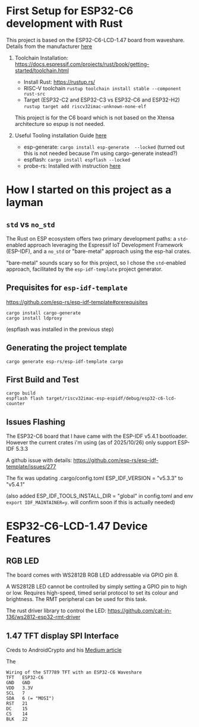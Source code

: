 # First Setup for ESP32-C6 development with Rust

This project is based on the ESP32-C6-LCD-1.47 board from waveshare. Details from the manufacturer [here](https://www.waveshare.com/wiki/ESP32-C6-LCD-1.47)

1. Toolchain Installation: https://docs.espressif.com/projects/rust/book/getting-started/toolchain.html

    - Install Rust: https://rustup.rs/
    - RISC-V toolchain
        `rustup toolchain install stable --component rust-src`
    - Target (ESP32-C2 and ESP32-C3 vs ESP32-C6 and ESP32-H2)
        `rustup target add riscv32imac-unknown-none-elf`

    This project is for the C6 board which is not based on the Xtensa architecture so espup is not needed.
    

3. Useful Tooling installation
    Guide [here](https://docs.espressif.com/projects/rust/book/getting-started/tooling/index.html)

    - esp-generate: `cargo install esp-generate  --locked` (turned out this is not needed because I'm using cargo-generate instead?)
    - espflash: `cargo install espflash --locked`
    - probe-rs: Installed with instruction [here](https://probe.rs/docs/getting-started/installation/)


# How I started on this project as a layman

## `std` vs `no_std`

The Rust on ESP ecosystem offers two primary development paths: a `std`-enabled approach leveraging the Espressif IoT Development Framework (ESP-IDF), and a `no_std` or "bare-metal" approach using the esp-hal crates.

"bare-metal" sounds scary so for this project, so I chose the `std`-enabled approach, facilitated by the `esp-idf-template` project generator.

## Prequisites for `esp-idf-template`

https://github.com/esp-rs/esp-idf-template#prerequisites

```
cargo install cargo-generate
cargo install ldproxy
```

(espflash was installed in the previous step)

## Generating the project template

`cargo generate esp-rs/esp-idf-template cargo`

## First Build and Test

```
cargo build
espflash flash target/riscv32imac-esp-espidf/debug/esp32-c6-lcd-counter
```

## Issues Flashing

The ESP32-C6 board that I have came with the ESP-IDF v5.4.1 bootloader. However the current crates i'm using (as of 2025/10/26) only support ESP-IDF 5.3.3

A github issue with details: https://github.com/esp-rs/esp-idf-template/issues/277

The fix was updating .cargo/config.toml ESP_IDF_VERSION = "v5.3.3" to "v5.4.1"

(also added ESP_IDF_TOOLS_INSTALL_DIR = "global" in config.toml and env `export IDF_MAINTAINER=y`. will confirm soon if this is actually needed)


# ESP32-C6-LCD-1.47 Device Features

## RGB LED

The board comes with WS2812B RGB LED addressable via GPIO pin 8.

A WS2812B LED cannot be controlled by simply setting a GPIO pin to high or low. Requires high-speed, timed serial protocol to set its colour and brightness. The RMT peripheral can be used for this task.

The rust driver library to control the LED: https://github.com/cat-in-136/ws2812-esp32-rmt-driver

## 1.47 TFT display SPI Interface

Creds to AndroidCrypto and his [Medium article](https://medium.com/@androidcrypto/getting-started-with-an-esp32-c6-waveshare-lcd-device-with-1-47-inch-st7789-tft-display-07804fdc589a)

The 

```
Wiring of the ST7789 TFT with an ESP32-C6 Waveshare
TFT   ESP32-C6
GND   GND
VDD   3.3V 
SCL   7
SDA   6 (= "MOSI")
RST   21
DC    15
CS    14
BLK   22
```


